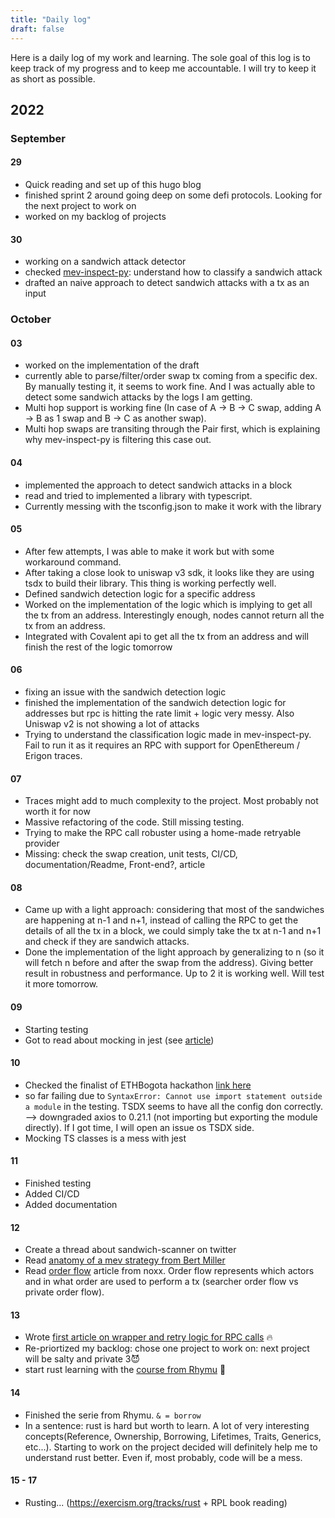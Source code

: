 ```yaml
---
title: "Daily log"
draft: false
---
```


Here is a daily log of my work and learning. The sole goal of this log is to keep track of my progress and to keep me accountable. I will try to keep it as short as possible.

## 2022
### September
#### 29
* Quick reading and set up of this hugo blog
* finished sprint 2 around going deep on some defi protocols. Looking for the next project to work on
* worked on my backlog of projects
#### 30
* working on a sandwich attack detector
* checked [mev-inspect-py](https://github.com/flashbots/mev-inspect-py/blob/main/mev_inspect/sandwiches.py): understand how to classify a sandwich attack 
* drafted an naive approach to detect sandwich attacks with a tx as an input
### October
#### 03
* worked on the implementation of the draft
* currently able to parse/filter/order swap tx coming from a specific dex. By manually testing it, it seems to work fine. And I was actually able to detect some sandwich attacks by the logs I am getting.
* Multi hop support is working fine (In case of A -> B -> C swap, adding A -> B as 1 swap and B -> C as another swap).
* Multi hop swaps are transiting through the Pair first, which is explaining why mev-inspect-py is filtering this case out. 
#### 04
* implemented the approach to detect sandwich attacks in a block
* read and tried to implemented a library with typescript.
* Currently messing with the tsconfig.json to make it work with the library
#### 05
* After few attempts, I was able to make it work but with some workaround command.
* After taking a close look to uniswap v3 sdk, it looks like they are using tsdx to build their library. This thing is working perfectly well.
* Defined sandwich detection logic for a specific address
* Worked on the implementation of the logic which is implying to get all the tx from an address. Interestingly enough, nodes cannot return all the tx from an address. 
* Integrated with Covalent api to get all the tx from an address and will finish the rest of the logic tomorrow
#### 06
* fixing an issue with the sandwich detection logic
* finished the implementation of the sandwich detection logic for addresses but rpc is hitting the rate limit + logic very messy. Also Uniswap v2 is not showing a lot of attacks
* Trying to understand the classification logic made in mev-inspect-py. Fail to run it as it requires an RPC with support for OpenEthereum / Erigon traces.
#### 07
* Traces might add to much complexity to the project. Most probably not worth it for now
* Massive refactoring of the code. Still missing testing.
* Trying to make the RPC call robuster using a home-made retryable provider
* Missing: check the swap creation, unit tests, CI/CD, documentation/Readme, Front-end?, article
#### 08
* Came up with a light approach: considering that most of the sandwiches are happening at  n-1 and n+1, instead of calling the RPC to get the details of all the tx in a block, we could simply take the tx at n-1 and n+1 and check if they are sandwich attacks.
* Done the implementation of the light approach by generalizing to n (so it will fetch n before and after the swap from the address). Giving better result in robustness and performance. Up to 2 it is working well. Will test it more tomorrow.
#### 09
* Starting testing
* Got to read about mocking in jest (see [article](https://medium.com/@davguij/mocking-typescript-classes-with-jest-8ef992170d1d))
#### 10
* Checked the finalist of ETHBogota hackathon [link here](https://www.youtube.com/watch?v=WZbQO0esKzo)
* so far failing due to `SyntaxError: Cannot use import statement outside a module` in the testing. TSDX seems to have all the config don correctly. --> downgraded axios to 0.21.1 (not importing but exporting the module directly). If I got time, I will open an issue os TSDX side.
* Mocking TS classes is a mess with jest
#### 11
* Finished testing
* Added CI/CD
* Added documentation
#### 12
* Create a thread about sandwich-scanner on twitter
* Read [anatomy of a mev strategy from Bert Miller](https://bertcmiller.com/2021/09/05/mev-synthetix.html)
* Read [order flow](https://noxx.substack.com/p/order-flows-kingmaker-of-the-block) article from noxx. Order flow represents which actors and in what order are used to perform a tx (searcher order flow vs private order flow).
#### 13
* Wrote [first article on wrapper and retry logic for RPC calls](https://www.nogo.wtf/posts/make-your-rpc-calls-more-resilient/) 🔥
* Re-priortized my backlog: chose one project to work on: next project will be salty and private 3️😈
* start rust learning with the [course from Rhymu](https://www.youtube.com/watch?v=8-qVNZ-zXL0&list=PLbtjxiXev6lpd331MW2dB7UgSIovgv169&index=1) 🦀
#### 14
* Finished the serie from Rhymu. `& = borrow`
* In a sentence: rust is hard but worth to learn. A lot of very interesting concepts(Reference, Ownership, Borrowing, Lifetimes, Traits, Generics, etc...). Starting to work on the project decided will definitely help me to understand rust better. Even if, most probably, code will be a mess.
#### 15 - 17
* Rusting... (https://exercism.org/tracks/rust + RPL book reading)